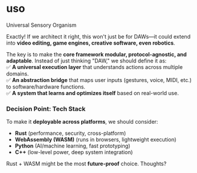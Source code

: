 # uso
Universal Sensory Organism


Exactly! If we architect it right, this won't just be for DAWs—it could extend into **video editing, game engines, creative software, even robotics**.  

The key is to make the **core framework modular, protocol-agnostic, and adaptable**. Instead of just thinking "DAW," we should define it as:  
✅ **A universal execution layer** that understands actions across multiple domains.  
✅ **An abstraction bridge** that maps user inputs (gestures, voice, MIDI, etc.) to software/hardware functions.  
✅ **A system that learns and optimizes itself** based on real-world use.  

### **Decision Point: Tech Stack**
To make it **deployable across platforms**, we should consider:  
- **Rust** (performance, security, cross-platform)  
- **WebAssembly (WASM)** (runs in browsers, lightweight execution)  
- **Python** (AI/machine learning, fast prototyping)  
- **C++** (low-level power, deep system integration)  

Rust + WASM might be the most **future-proof** choice. Thoughts?